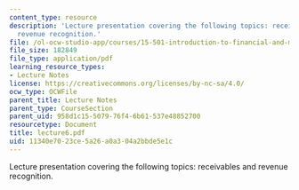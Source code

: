 ```yaml
---
content_type: resource
description: 'Lecture presentation covering the following topics: receivables and
  revenue recognition.'
file: /ol-ocw-studio-app/courses/15-501-introduction-to-financial-and-managerial-accounting-spring-2004/11340e7023ce5a26a0a304a2bbde5e1c_lecture6.pdf
file_size: 182849
file_type: application/pdf
learning_resource_types:
- Lecture Notes
license: https://creativecommons.org/licenses/by-nc-sa/4.0/
ocw_type: OCWFile
parent_title: Lecture Notes
parent_type: CourseSection
parent_uid: 958d1c15-5079-76f4-6b61-537e48852700
resourcetype: Document
title: lecture6.pdf
uid: 11340e70-23ce-5a26-a0a3-04a2bbde5e1c
---
```

Lecture presentation covering the following topics: receivables and revenue recognition.